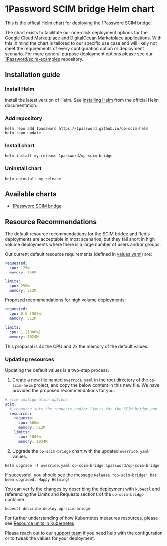 # 1Password SCIM bridge Helm chart

This is the offical Helm chart for deploying the 1Password SCIM bridge.

The chart exists to facilitate our one-click deployment options for the [Google Cloud Marketplace](https://console.cloud.google.com/marketplace/product/agilebits-public/op-scim-bridge) and [DigitalOcean Marketplace](https://marketplace.digitalocean.com/apps/1password-scim-bridge) applications. With this in mind the chart is tailored to our specific use case and will likely not meet the requirements of every configuration option or deployment scenario. For more general purpose deployment options please see our [1Password/scim-examples](https://github.com/1Password/scim-examples) repository.

## Installation guide

### Install Helm

Install the latest version of Helm. See [installing Helm](https://helm.sh/docs/intro/install/) from the official Helm documentation.

### Add repository

```shell
helm repo add 1password https://1password.github.io/op-scim-helm
helm repo update
```

### Install chart

```shell
helm install my-release 1password/op-scim-bridge
```

### Uninstall chart

```shell
helm uninstall my-release
```

## Available charts

* [1Password SCIM bridge](https://github.com/1Password/op-scim-helm/tree/main/charts/op-scim-bridge)

## Resource Recommendations

The default resource recommendations for the SCIM bridge and Redis deployments are acceptable in most scenarios, but they fall short in high volume deployments where there is a large number of users and/or groups. 

Our current default resource requirements (defined in [values.yaml](https://github.com/1Password/op-scim-helm/blob/main/charts/op-scim-bridge/values.yaml#L104)) are:

```yaml
requested:
  cpu: 125m
  memory: 256M

limits:
  cpu: 250m
  memory: 512M
```

Proposed recommendations for high volume deployments:

```yaml
requested:
  cpu: 0.5 (500m)
  memory: 512M

limits:
  cpu: 1 (1000m)
  memory: 1024M
```

This proposal is 4x the CPU and 2x the memory of the default values.

### Updating resources

Updating the default values is a two-step process:

1. Create a new file named `override.yaml` in the root directory of the `op-scim-helm` project, and copy the below content in this new file. We have provided the proposed recommendations for you.

```yaml
# scim configuration options
scim:
  # resource sets the requests and/or limits for the SCIM bridge pod
  resources:
    requests:
      cpu: 500m
      memory: 512M
    limits:
      cpu: 1000m
      memory: 1024M
```
2. Upgrade the `op-scim-bridge` chart with the updated `override.yaml` values:

```
helm upgrade -f override.yaml op-scim-bridge 1password/op-scim-bridge
```

If successful, you should see the message `Release "op-scim-bridge" has been upgraded. Happy Helming!`

You can verify the changes by describing the deployment with `kubectl` and referencing the Limits and Requests sections of the `op-scim-bridge` container:

```
kubectl describe deploy op-scim-bridge
```

For further understanding of how Kubernetes measures resources, please see [Resource units in Kubernetes](https://kubernetes.io/docs/concepts/configuration/manage-resources-containers/#resource-units-in-kubernetes)

Please reach out to our [support team](https://support.1password.com/contact/) if you need help with the configuration or to tweak the values for your deployment.